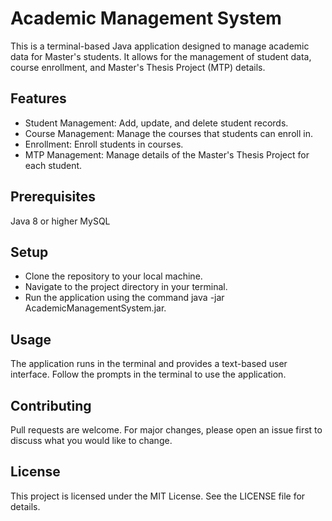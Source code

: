 # Academic Management System
This is a terminal-based Java application designed to manage academic data for Master's students.
It allows for the management of student data, course enrollment, and Master's Thesis Project (MTP) details.

## Features
* Student Management: Add, update, and delete student records.
* Course Management: Manage the courses that students can enroll in.
* Enrollment: Enroll students in courses.
* MTP Management: Manage details of the Master's Thesis Project for each student.

## Prerequisites
Java 8 or higher
MySQL

## Setup
* Clone the repository to your local machine.
* Navigate to the project directory in your terminal.
* Run the application using the command java -jar AcademicManagementSystem.jar.

## Usage
The application runs in the terminal and provides a text-based user interface. Follow the prompts in the terminal to use the application.

## Contributing
Pull requests are welcome. For major changes, please open an issue first to discuss what you would like to change.

## License
This project is licensed under the MIT License. See the LICENSE file for details.
